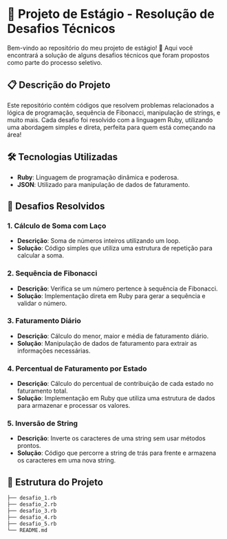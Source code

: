 # 🚀 Projeto de Estágio - Resolução de Desafios Técnicos

Bem-vindo ao repositório do meu projeto de estágio! 🎉 Aqui você encontrará a solução de alguns desafios técnicos que foram propostos como parte do processo seletivo.

## 📋 Descrição do Projeto

Este repositório contém códigos que resolvem problemas relacionados a lógica de programação, sequência de Fibonacci, manipulação de strings, e muito mais. Cada desafio foi resolvido com a linguagem Ruby, utilizando uma abordagem simples e direta, perfeita para quem está começando na área!

## 🛠️ Tecnologias Utilizadas

- **Ruby**: Linguagem de programação dinâmica e poderosa.
- **JSON**: Utilizado para manipulação de dados de faturamento.

## 🚩 Desafios Resolvidos

### 1. Cálculo de Soma com Laço
- **Descrição**: Soma de números inteiros utilizando um loop.
- **Solução**: Código simples que utiliza uma estrutura de repetição para calcular a soma.

### 2. Sequência de Fibonacci
- **Descrição**: Verifica se um número pertence à sequência de Fibonacci.
- **Solução**: Implementação direta em Ruby para gerar a sequência e validar o número.

### 3. Faturamento Diário
- **Descrição**: Cálculo do menor, maior e média de faturamento diário.
- **Solução**: Manipulação de dados de faturamento para extrair as informações necessárias.

### 4. Percentual de Faturamento por Estado
- **Descrição**: Cálculo do percentual de contribuição de cada estado no faturamento total.
- **Solução**: Implementação em Ruby que utiliza uma estrutura de dados para armazenar e processar os valores.

### 5. Inversão de String
- **Descrição**: Inverte os caracteres de uma string sem usar métodos prontos.
- **Solução**: Código que percorre a string de trás para frente e armazena os caracteres em uma nova string.

## 📂 Estrutura do Projeto

```bash
├── desafio_1.rb
├── desafio_2.rb
├── desafio_3.rb
├── desafio_4.rb
├── desafio_5.rb
└── README.md
